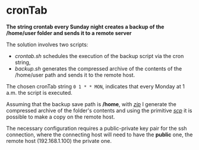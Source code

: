 # cronTab

**The string crontab every Sunday night creates a backup of the /home/user folder and sends it to a remote server**

The solution involves two scripts:
<ul>
    <li><em>crontab.sh</em> schedules the execution of the backup script via the cron string, </Li>
    <li><em>backup.sh</em> generates the compressed archive of the contents of the /home/user path and sends it to the remote host. </li>
</ul>

The chosen cronTab string <code>0 1 * * MON</code>, indicates that every Monday at 1 a.m. the script is executed.

Assuming that the backup save path is **/home**, with *[zip](https://linux.die.net/man/3/zip)* I generate the compressed archive of the folder's contents and using the primitive *[scp](https://man7.org/linux/man-pages/man1/scp.1.html)* it is possible to make a copy on the remote host.

The necessary configuration requires a public-private key pair for the ssh connection, where the connecting host will need to have the **public** one, the remote host (192.168.1.100) the private one.

